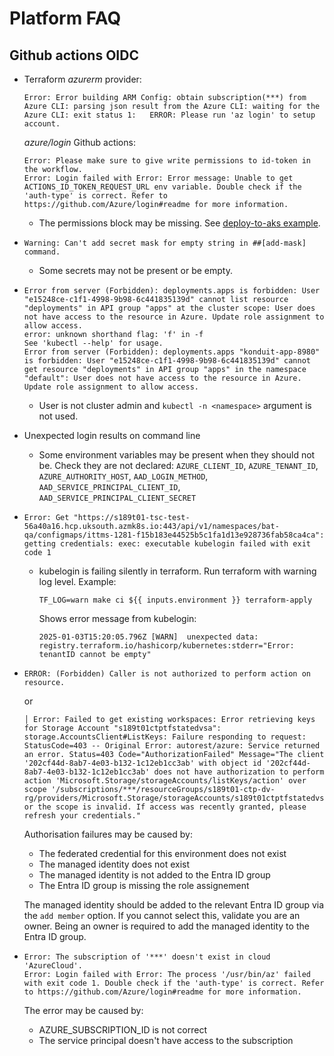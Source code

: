 # Platform FAQ

## Github actions OIDC
- Terraform *azurerm* provider:
  ```
  Error: Error building ARM Config: obtain subscription(***) from Azure CLI: parsing json result from the Azure CLI: waiting for the Azure CLI: exit status 1:   ERROR: Please run 'az login' to setup account.
  ```
  *azure/login* Github actions:
  ```
  Error: Please make sure to give write permissions to id-token in the workflow.
  Error: Login failed with Error: Error message: Unable to get ACTIONS_ID_TOKEN_REQUEST_URL env variable. Double check if the 'auth-type' is correct. Refer to https://github.com/Azure/login#readme for more information.
  ```
  - The permissions block may be missing. See [deploy-to-aks example](https://github.com/DFE-Digital/github-actions/tree/master/deploy-to-aks#example).
- ```
  Warning: Can't add secret mask for empty string in ##[add-mask] command.
  ```
  - Some secrets may not be present or be empty.
- ```
  Error from server (Forbidden): deployments.apps is forbidden: User "e15248ce-c1f1-4998-9b98-6c441835139d" cannot list resource "deployments" in API group "apps" at the cluster scope: User does not have access to the resource in Azure. Update role assignment to allow access.
  error: unknown shorthand flag: 'f' in -f
  See 'kubectl --help' for usage.
  Error from server (Forbidden): deployments.apps "konduit-app-8980" is forbidden: User "e15248ce-c1f1-4998-9b98-6c441835139d" cannot get resource "deployments" in API group "apps" in the namespace "default": User does not have access to the resource in Azure. Update role assignment to allow access.
  ```
  - User is not cluster admin and `kubectl -n <namespace>` argument is not used.
- Unexpected login results on command line
  - Some environment variables may be present when they should not be. Check they are not declared: `AZURE_CLIENT_ID`, `AZURE_TENANT_ID`, `AZURE_AUTHORITY_HOST`, `AAD_LOGIN_METHOD`, `AAD_SERVICE_PRINCIPAL_CLIENT_ID`, `AAD_SERVICE_PRINCIPAL_CLIENT_SECRET`
- ```
  Error: Get "https://s189t01-tsc-test-56a40a16.hcp.uksouth.azmk8s.io:443/api/v1/namespaces/bat-qa/configmaps/ittms-1281-f15b183e44525b5c1fa1d13e928736fab58ca4ca": getting credentials: exec: executable kubelogin failed with exit code 1
  ```
  - kubelogin is failing silently in terraform. Run terraform with warning log level. Example:
    ```
    TF_LOG=warn make ci ${{ inputs.environment }} terraform-apply
    ```
    Shows error message from kubelogin:
    ```
    2025-01-03T15:20:05.796Z [WARN]  unexpected data: registry.terraform.io/hashicorp/kubernetes:stderr="Error: tenantID cannot be empty"
    ```
- ```
  ERROR: (Forbidden) Caller is not authorized to perform action on resource.
  ```

  or

  ```
  │ Error: Failed to get existing workspaces: Error retrieving keys for Storage Account "s189t01ctptfstatedvsa": storage.AccountsClient#ListKeys: Failure responding to request: StatusCode=403 -- Original Error: autorest/azure: Service returned an error. Status=403 Code="AuthorizationFailed" Message="The client '202cf44d-8ab7-4e03-b132-1c12eb1cc3ab' with object id '202cf44d-8ab7-4e03-b132-1c12eb1cc3ab' does not have authorization to perform action 'Microsoft.Storage/storageAccounts/listKeys/action' over scope '/subscriptions/***/resourceGroups/s189t01-ctp-dv-rg/providers/Microsoft.Storage/storageAccounts/s189t01ctptfstatedvsa' or the scope is invalid. If access was recently granted, please refresh your credentials."
  ```

  Authorisation failures may be caused by:
  - The federated credential for this environment does not exist
  - The managed identity does not exist
  - The managed identity is not added to the Entra ID group
  - The Entra ID group is missing the role assignement

  The managed identity should be added to the relevant Entra ID group via the `add member` option. If you cannot select this, validate you are an owner. Being an owner is required to add the managed identity to the Entra ID group.

- ```
  Error: The subscription of '***' doesn't exist in cloud 'AzureCloud'.
  Error: Login failed with Error: The process '/usr/bin/az' failed with exit code 1. Double check if the 'auth-type' is correct. Refer to https://github.com/Azure/login#readme for more information.
  ```
  The error may be caused by:
  - AZURE_SUBSCRIPTION_ID is not correct
  - The service principal doesn't have access to the subscription
